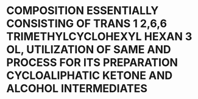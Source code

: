 # COMPOSITION ESSENTIALLY CONSISTING OF TRANS 1 2,6,6 TRIMETHYLCYCLOHEXYL HEXAN 3 OL, UTILIZATION OF SAME AND PROCESS FOR ITS PREPARATION CYCLOALIPHATIC KETONE AND ALCOHOL INTERMEDIATES